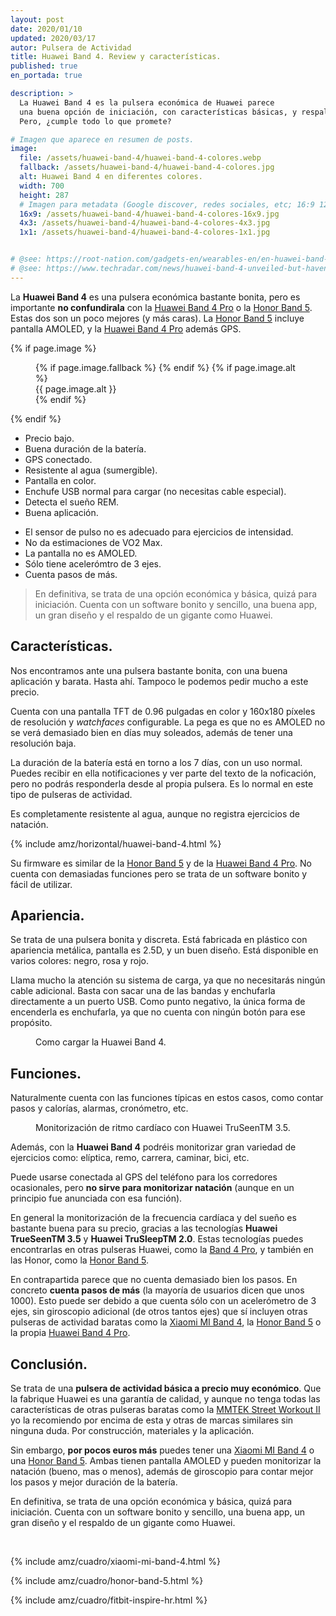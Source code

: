```yaml
---
layout: post
date: 2020/01/10
updated: 2020/03/17
autor: Pulsera de Actividad
title: Huawei Band 4. Review y características.
published: true
en_portada: true

description: >
  La Huawei Band 4 es la pulsera económica de Huawei parece 
  una buena opción de iniciación, con características básicas, y respaldada por una gran marca. 
  Pero, ¿cumple todo lo que promete?

# Imagen que aparece en resumen de posts.
image: 
  file: /assets/huawei-band-4/huawei-band-4-colores.webp
  fallback: /assets/huawei-band-4/huawei-band-4-colores.jpg
  alt: Huawei Band 4 en diferentes colores.
  width: 700
  height: 287
  # Imagen para metadata (Google discover, redes sociales, etc; 16:9 1200x675 | 4:3 1200x900, 1100x825 | 1:1 1000x100, 900x900)
  16x9: /assets/huawei-band-4/huawei-band-4-colores-16x9.jpg
  4x3: /assets/huawei-band-4/huawei-band-4-colores-4x3.jpg
  1x1: /assets/huawei-band-4/huawei-band-4-colores-1x1.jpg


# @see: https://root-nation.com/gadgets-en/wearables-en/en-huawei-band-4-fitness-tracker-review/
# @see: https://www.techradar.com/news/huawei-band-4-unveiled-but-havent-we-seen-this-before
---
```


La **Huawei Band 4** es una pulsera económica bastante bonita, pero es importante
**no confundirala** con la [Huawei Band 4 Pro](/huawei-band-4-pro-review.html) 
o la [Honor Band 5](/honor-band-5-review.html). Estas dos son un
poco mejores (y más caras). La  [Honor Band 5](/honor-band-5-review.html) incluye pantalla AMOLED, y la 
[Huawei Band 4 Pro](/huawei-band-4-pro-review.html) además GPS.

{% if page.image %}
<figure markdown="0">
  <amp-img alt="{{ page.image.alt | default: page.title }}" layout="responsive"
           width="{{ page.image.width }}" height="{{ page.image.height }}" src="{{ page.image.file }}">
    {% if page.image.fallback %}
    <amp-img fallback alt="{{ page.img.alt | default: page.title }}" layout="responsive"
             width="{{ page.image.width }}" height="{{ page.image.height }}" src="{{ page.image.fallback }}">
    </amp-img>
    {% endif %}
  </amp-img>
  {% if page.image.alt %}
    <figcaption>
      {{ page.image.alt }}
    </figcaption>
  {% endif %}
  </figure>
{% endif %}


<div class="cuadro-comparar" markdown="0">
  <ul class="cuadro-comparar__ok">
    <li>Precio bajo.</li>
    <li>Buena duración de la batería.</li>
    <li>GPS conectado.</li>
    <li>Resistente al agua (sumergible).</li>
    <li>Pantalla en color.</li>
    <li>Enchufe USB normal para cargar (no necesitas cable especial).</li>
    <li>Detecta el sueño REM.</li>
    <li>Buena aplicación.</li>
  </ul>
  <ul class="cuadro-comparar__ko">
    <li>El sensor de pulso no es adecuado para ejercicios de intensidad.</li>
    <li>No da estimaciones de VO2 Max.</li>
    <li>La pantalla no es AMOLED.</li>
    <li>Sólo tiene acelerómtro de 3 ejes.</li>
    <li>Cuenta pasos de más.</li>
  </ul>
</div>

> En definitiva, se trata de una opción económica y básica, quizá para iniciación.
Cuenta con un software bonito y sencillo, una buena app, un gran diseño y el
respaldo de un gigante como Huawei.

## Características.

Nos encontramos ante una pulsera bastante bonita, con una buena aplicación y barata.
Hasta ahí. Tampoco le podemos pedir mucho a este precio.

Cuenta con una pantalla TFT de 0.96 pulgadas en color y 160x180 píxeles de resolución y 
*watchfaces* configurable. La pega es que no es AMOLED no se verá demasiado bien en días muy soleados,
además de tener una resolución baja.

La duración de la batería está en torno a los 7 días, con un uso normal. Puedes
recibir en ella notificaciones y ver parte del texto de la noficación, pero
no podrás responderla desde al propia pulsera. Es lo normal en este tipo de pulseras
de actividad.

Es completamente resistente al agua, aunque no registra ejercicios de natación. 


{% include amz/horizontal/huawei-band-4.html %}



Su firmware es similar de la [Honor Band 5](/honor-band-5-review.html) y de la 
[Huawei Band 4 Pro](/huawei-band-4-pro-review.html). No cuenta con 
demasiadas funciones pero se trata de un software bonito y fácil de utilizar.


## Apariencia.

Se trata de una pulsera bonita y discreta. Está fabricada en plástico con apariencia metálica,
pantalla es 2.5D, y un buen diseño. Está disponible en varios colores: negro, rosa y rojo.

Llama mucho la atención su sistema de carga, ya que no necesitarás ningún cable adicional.
Basta con sacar una de las bandas y enchufarla directamente a un puerto USB. Como punto 
negativo, la única forma de encenderla es enchufarla, ya que no cuenta con
ningún botón para ese propósito.


<figure markdown="0">
  <amp-img alt="Como cargar la Huawei Band 4." 
      width="700" height="287" layout="responsive"
      src="/assets/huawei-band-4/huawei-band-4-cargador.webp">
      <amp-img fallback alt="Como cargar la Huawei Band 4." 
          width="700" height="287" layout="responsive"
          src="/assets/huawei-band-4/huawei-band-4-cargador.jpg">
      </amp-img>
  </amp-img>
  <figcaption>
    Como cargar la Huawei Band 4.
  </figcaption>
</figure>


## Funciones.

Naturalmente cuenta con las funciones típicas en estos casos, como contar
pasos y calorías, alarmas, cronómetro, etc.


<figure markdown="0">
  <amp-img alt="Monitorización de ritmo cardíaco con Huawei TruSeenTM 3.5." 
      width="700" height="287" layout="responsive"
      src="/assets/huawei-band-4/huawei-band-4-monitor-ritmo-cardiaco.webp">
      <amp-img fallback alt="Monitorización de ritmo cardíaco con Huawei TruSeenTM 3.5." 
          width="700" height="287" layout="responsive"
          src="/assets/huawei-band-4/huawei-band-4-monitor-ritmo-cardiaco.jpg">
      </amp-img>
  </amp-img>
  <figcaption>
    Monitorización de ritmo cardíaco con Huawei TruSeenTM 3.5.
  </figcaption>
</figure>

Además, con la **Huawei Band 4** podréis monitorizar gran variedad de ejercicios como:
elíptica, remo, carrera, caminar, bici, etc.

Puede usarse conectada al GPS del teléfono para los corredores ocasionales, pero
**no sirve para monitorizar natación** (aunque en un principio fue anunciada con esa función).

En general la monitorización de la frecuencia cardíaca y del sueño es bastante 
buena para su precio, gracias a las tecnologías **Huawei TrueSeenTM 3.5** y 
**Huawei TruSleepTM 2.0**. Estas tecnologías puedes encontrarlas en otras pulseras
Huawei, como la [Band 4 Pro](/huawei-band-4-pro-review.html), 
y también en las Honor, como la [Honor Band 5](/honor-band-5-review.html).

En contrapartida parece que no cuenta demasiado bien los pasos. En concreto 
**cuenta pasos de más** (la mayoría de usuarios dicen que unos 1000). 
Esto puede ser debido a que cuenta sólo con un acelerómetro de 3 ejes, 
sin giroscopio adicional (de otros tantos ejes) que sí incluyen otras pulseras
de actividad baratas como la [Xiaomi MI Band 4](/pulsera-xiaomi-mi-band-4.html),
la [Honor Band 5](/honor-band-5-review.html) o la propia [Huawei Band 4 Pro](/huawei-band-4-pro-review.html).


## Conclusión.

Se trata de una **pulsera de actividad básica a precio muy económico**. Que la fabrique
Huawei es una garantía de calidad, y aunque no tenga todas las características de otras
pulseras baratas como la [MMTEK Street Workout II](/mmtek-street-workout-ii.html)
yo la recomiendo por encima de esta y otras de marcas similares sin ninguna duda. 
Por construcción, materiales y la aplicación.

Sin embargo, **por pocos euros más** puedes tener una [Xiaomi MI Band 4](/pulsera-xiaomi-mi-band-4.html)
o una [Honor Band 5](/honor-band-5-review.html). Ambas tienen pantalla AMOLED y pueden monitorizar 
la natación (bueno, mas o menos), además de giroscopio para contar
mejor los pasos y mejor duración de la batería.

En definitiva, se trata de una opción económica y básica, quizá para iniciación.
Cuenta con un software bonito y sencillo, una buena app, un gran diseño y el
respaldo de un gigante como Huawei.


<br>
<div class="amz_wrapper amz_wrapper--2cols" markdown="0">
  
  {% include amz/cuadro/xiaomi-mi-band-4.html %}

  {% include amz/cuadro/honor-band-5.html %}
  
  {% include amz/cuadro/fitbit-inspire-hr.html %}
  
</div>

<br>
<br>

